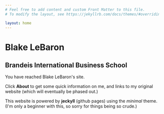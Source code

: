 ```yaml
---
# Feel free to add content and custom Front Matter to this file.
# To modify the layout, see https://jekyllrb.com/docs/themes/#overriding-theme-defaults

layout: home
---
```


<h1> Blake LeBaron </h1>
<h2> Brandeis International Business School </h2>

You have reached Blake LeBaron's site.

Click **About** to get some quick information on me, and links to my original website (which will eventually be phased out.)

This website is powered by **jeckyll** (github pages) using the *minimal* theme.  (I'm only a beginner with this, so sorry 
for things being so crude.)
